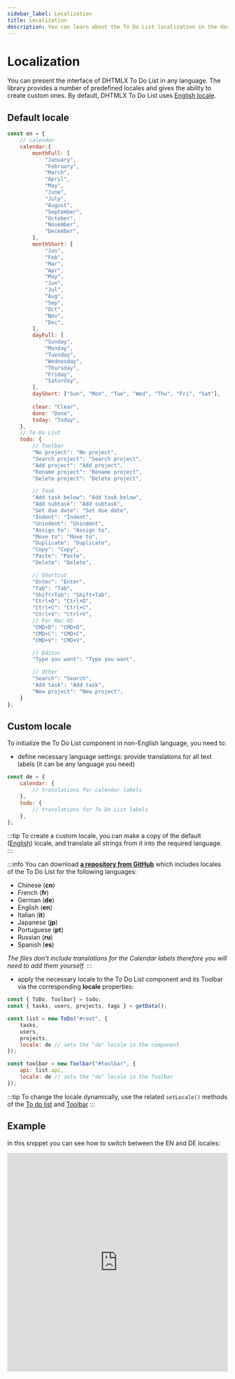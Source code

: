 ```yaml
---
sidebar_label: Localization
title: Localization
description: You can learn about the To Do List localization in the documentation of the DHTMLX JavaScript To Do List library. Browse developer guides and API reference, try out code examples and live demos, and download a free 30-day evaluation version of DHTMLX To Do List.
---
```


# Localization

You can present the interface of DHTMLX To Do List in any language. The library provides a number of predefined locales and gives the ability to create custom ones. By default, DHTMLX To Do List uses [English locale](#default-locale).

## Default locale

~~~js
const en = {
	// calendar
	calendar:{
		monthFull: [
			"January",
			"February",
			"March",
			"April",
			"May",
			"June",
			"July",
			"August",
			"September",
			"October",
			"November",
			"December",
		],
		monthShort: [
			"Jan",
			"Feb",
			"Mar",
			"Apr",
			"May",
			"Jun",
			"Jul",
			"Aug",
			"Sep",
			"Oct",
			"Nov",
			"Dec",
		],
		dayFull: [
			"Sunday",
			"Monday",
			"Tuesday",
			"Wednesday",
			"Thursday",
			"Friday",
			"Saturday",
		],
		dayShort: ["Sun", "Mon", "Tue", "Wed", "Thu", "Fri", "Sat"],
	
		clear: "Clear",
		done: "Done",
		today: "Today",
	},
	// To Do List
	todo: {
		// Toolbar
		"No project": "No project",
		"Search project": "Search project",
		"Add project": "Add project",
		"Rename project": "Rename project",
		"Delete project": "Delete project",

		// Task
		"Add task below": "Add task below",
		"Add subtask": "Add subtask",
		"Set due date": "Set due date",
		"Indent": "Indent",
		"Unindent": "Unindent",
		"Assign to": "Assign to",
		"Move to": "Move to",
		"Duplicate": "Duplicate",
		"Copy": "Copy",
		"Paste": "Paste",
		"Delete": "Delete",

		// Shortcut
		"Enter": "Enter",
		"Tab": "Tab",
		"Shift+Tab": "Shift+Tab",
		"Ctrl+D": "Ctrl+D",
		"Ctrl+C": "Ctrl+C",
		"Ctrl+V": "Ctrl+V",
		// For Mac OS
		"CMD+D": "CMD+D",
		"CMD+C": "CMD+C",
		"CMD+V": "CMD+V",

		// Editor
		"Type you want": "Type you want",

		// Other
		"Search": "Search",
		"Add task": "Add task",
		"New project": "New project",
	}
};
~~~

## Custom locale

To initialize the To Do List component in non-English language, you need to:

- define necessary language settings: provide translations for all text labels (it can be any language you need)

~~~js
const de = {
    calendar: {
        // translations for calendar labels
    },
    todo: {
        // translations for To Do List labels
    },
};
~~~

:::tip
To create a custom locale, you can make a copy of the default ([English](#default-locale)) locale, and translate all strings from it into the required language.
:::

:::info
You can download [**a repository from GitHub**](https://github.com/web-widgets/wx-todo-locales/tree/master/locales) which includes locales of the To Do List for the following languages: 

- Chinese (**cn**)
- French (**fr**)
- German (**de**)
- English (**en**)
- Italian (**it**) 
- Japanese (**jp**) 
- Portuguese (**pt**) 
- Russian (**ru**)
- Spanish (**es**)

*The files don't include translations for the Calendar labels therefore you will need to add them yourself.*
:::

- apply the necessary locale to the To Do List component and its Toolbar via the corresponding **locale** properties:

~~~js {8,13}
const { ToDo, Toolbar} = todo;
const { tasks, users, projects, tags } = getData();

const list = new ToDo("#root", {
    tasks,
    users,
    projects,
    locale: de // sets the "de" locale in the component
});

const toolbar = new Toolbar("#toolbar", {
    api: list.api,
    locale: de // sets the "de" locale in the Toolbar
});
~~~

:::tip
To change the locale dynamically, use the related `setLocale()` methods of the [To do list](api/methods/setlocale_method.md) and [Toolbar](api/toolbar_api/methods/setlocale_method.md)
:::

## Example

In this snippet you can see how to switch between the EN and DE locales:

<iframe src="https://snippet.dhtmlx.com/kzjwvuq5?mode=js" frameborder="0" class="snippet_iframe" width="100%" height="500"></iframe>